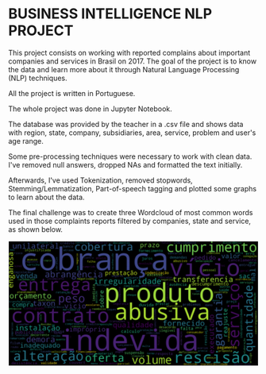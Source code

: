 # BUSINESS INTELLIGENCE NLP PROJECT

This project consists on working with reported complains about important companies and services in Brasil on 2017. The goal of the project is to know the data and learn more about it through Natural Language Processing (NLP) techniques.

All the project is written in Portuguese.

The whole project was done in Jupyter Notebook.

The database was provided by the teacher in a .csv file and shows data with region, state, company, subsidiaries, area, service, problem and user's age range.

Some pre-processing techniques were necessary to work with clean data. I've removed null answers, dropped NAs and formatted the text initially.

Afterwards, I've used Tokenization, removed stopwords, Stemming/Lemmatization, Part-of-speech tagging and plotted some graphs to learn about the data.

The final challenge was to create three Wordcloud of most common words used in those complaints reports filtered by companies, state and service, as shown below.

<p align="center">
  <img src="./figs/wordcloud.png"/>
</p>

